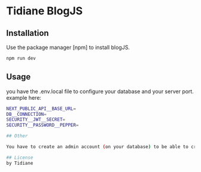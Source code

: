 # Tidiane BlogJS

## Installation

Use the package manager [npm] to install blogJS.

```bash
npm run dev
```

## Usage

you have the .env.local file to configure your database and your server port. example here:

```bash
NEXT_PUBLIC_API__BASE_URL=
DB__CONNECTION= 
SECURITY__JWT__SECRET=
SECURITY__PASSWORD__PEPPER=

## Other

You have to create an admin account (on your database) to be able to create, update and delete posts, and manage user accounts.

## License
by Tidiane

```
